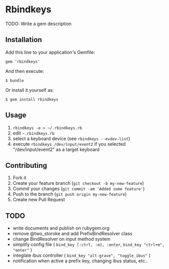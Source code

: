 # Rbindkeys

TODO: Write a gem description

## Installation

Add this line to your application's Gemfile:

	gem 'rbindkeys'

And then execute:

	$ bundle

Or install it yourself as:

	$ gem install rbindkeys

## Usage

1. `rbindkeys -e > ~/.rbindkeys.rb`
2. edit `~.rbindkeys.rb`
3. select a keyboard device (see `rbindkeys --evdev-list`)
4. execute `rbindkeys /dev/input/event2` if you selected "/dev/input/event2"
   as a target keyboard

## Contributing

1. Fork it
2. Create your feature branch (`git checkout -b my-new-feature`)
3. Commit your changes (`git commit -am 'Added some feature'`)
4. Push to the branch (`git push origin my-new-feature`)
5. Create new Pull Request

## TODO

* write documents and publish on rubygem.org
* remove @two_storoke and add PrefixBindResolver class
* change BindResolver on input method system
* simplify config file ( `bind_key [:ctrl, :m], :enter`, `bind_key "ctrl+m", "enter"` )
* integlate ibus controller ( `bind_key "alt-grave", "toggle_ibus"` )
* notification when active a prefix key, changing ibus status, etc..
